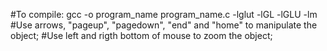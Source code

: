 #To compile: gcc -o program_name program_name.c -lglut -lGL -lGLU -lm
#Use arrows, "pageup", "pagedown", "end" and "home"  to manipulate the object;
#Use left and rigth bottom of mouse to zoom the object;
